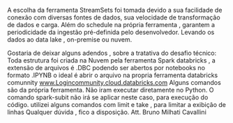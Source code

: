 A escolha da ferramenta StreamSets foi tomada devido a sua facilidade de conexão com diversas fontes de dados, sua velocidade de transformação de dados e carga. Além do  schedule na própria ferramenta , garantem a periodicidade da ingestão pré-definida pelo desenvolvedor. 
Levando os dados ao data lake , on-premise ou nuvem.

Gostaria de deixar alguns adendos , sobre a tratativa do desafio técnico:
Toda estrutura foi criada na Nuvem pela ferramenta Spark databricks , a extensão de arquivos é .DBC podendo ser abertos por notebooks no formato .IPYNB
o ideal é abrir o arquivo na propria ferramenta databricks comunnity
www.Logincommunity.cloud.databricks.com
Alguns comandos são da própria ferramenta. Não iram executar diretamente no Python.
O comando spark-subit não irá se aplicar neste caso, para execução do código.
utilizei alguns comandos com limit e take , para limitar a exibição de linhas
Qualquer dúvida , fico a disposição.
Att. Bruno Milhati Cavallini
